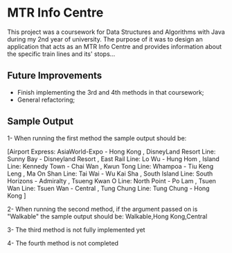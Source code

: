 # MTR Info Centre

This project was a coursework for Data Structures and Algorithms with Java during my 2nd year of university. The purpose of it was to design an application that acts as an MTR Info Centre and provides information about the specific train lines and its' stops...

## Future Improvements
- Finish implementing the 3rd and 4th methods in that coursework;
- General refactoring;

## Sample Output
1- When running the first method the sample output should be:

[Airport Express: AsiaWorld-Expo - Hong Kong
, DisneyLand Resort Line: Sunny Bay - Disneyland Resort
, East Rail Line: Lo Wu - Hung Hom
, Island Line: Kennedy Town - Chai Wan
, Kwun Tong Line: Whampoa - Tiu Keng Leng
, Ma On Shan Line: Tai Wai - Wu Kai Sha
, South Island Line: South Horizons - Admiralty
, Tsueng Kwan O Line: North Point - Po Lam
, Tsuen Wan Line: Tsuen Wan - Central
, Tung Chung Line: Tung Chung - Hong Kong
]


2- When running the second method, if the argument passed on is "Walkable" the sample output should be:
Walkable,Hong Kong,Central 

3- The third method is not fully implemented yet

4- The fourth method is not completed 
